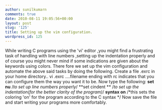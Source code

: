 ```yaml
---
author: sunilkumarn
comments: true
date: 2010-08-11 19:05:56+00:00
layout: post
slug: '125'
title: Setting up the vim configuration.
wordpress_id: 125
---
```


While writing C programs using the 'vi' editor ,you might find a frustrating task of handling with line numbers ,setting up the indentation properly and of course you might never mind if some indications are given about the keywords using colors. There fore we set up the vim configuration and automate the above said tasks by doing the following.
Create a file .exrc in your home directory..
vi .exrc   ....filename ending with rc indicates that you can configure them the way you want it to be.
Now type the following:
**set nu**             /*to set up line numbers properly*/
**set cindent **     /*to set up the indentation(for the better clarity of the program)*/
**syntax on**        /*this sets the coloring 'on' for the program according to the C syntax */
Now save the file and start writing your programs more comfortably.

